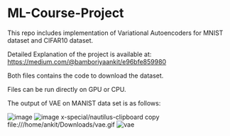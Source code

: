 # ML-Course-Project
This repo includes implementation of Variational Autoencoders for MNIST dataset and CIFAR10 dataset.

Detailed Explanation of the project is available at: https://medium.com/@bamboriyaankit/e96bfe859980

Both files contains the code to download the dataset. 

Files can be run directly on GPU or CPU.

The output of VAE on MANIST data set is as follows:

![image](https://user-images.githubusercontent.com/37778223/122241125-f0ec9f00-cedf-11eb-814d-5c58cc1894e2.png) 
![image](https://user-images.githubusercontent.com/37778223/122241283-0f529a80-cee0-11eb-8ef5-019cc3001cd3.png)
x-special/nautilus-clipboard
copy
file:///home/ankit/Downloads/vae.gif
![vae](https://user-images.githubusercontent.com/37778223/122241394-21343d80-cee0-11eb-8d69-64820339f341.gif)
